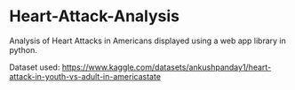 # Heart-Attack-Analysis
 Analysis of Heart Attacks in Americans displayed using a web app library in python.

 Dataset used: https://www.kaggle.com/datasets/ankushpanday1/heart-attack-in-youth-vs-adult-in-americastate
 
